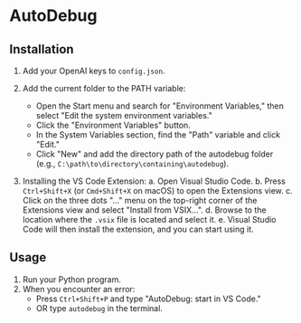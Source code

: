 # AutoDebug

## Installation
1. Add your OpenAI keys to `config.json`.

2. Add the current folder to the PATH variable:
   - Open the Start menu and search for "Environment Variables," then select "Edit the system environment variables."
   - Click the "Environment Variables" button.
   - In the System Variables section, find the "Path" variable and click "Edit."
   - Click "New" and add the directory path of the autodebug folder (e.g., `C:\path\to\directory\containing\autodebug`).

3. Installing the VS Code Extension:
   a. Open Visual Studio Code.
   b. Press `Ctrl+Shift+X` (or `Cmd+Shift+X` on macOS) to open the Extensions view.
   c. Click on the three dots "..." menu on the top-right corner of the Extensions view and select "Install from VSIX...".
   d. Browse to the location where the `.vsix` file is located and select it.
   e. Visual Studio Code will then install the extension, and you can start using it.

## Usage
1. Run your Python program.
2. When you encounter an error:
   - Press `Ctrl+Shift+P` and type "AutoDebug: start in VS Code."
   - OR type `autodebug` in the terminal.
